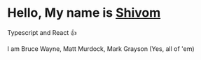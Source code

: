 # Hello, My name is **[Shivom](https://shivom.tech)** 

Typescript and React 👍

I am Bruce Wayne, Matt Murdock, Mark Grayson (Yes, all of 'em)

